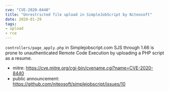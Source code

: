 ```yaml
---
cve: "CVE-2020-8440"
title: "Unrestricted file upload in SimpleJobScript by Niteosoft"
date: 2020-01-29
tags:
- upload
- rce
---
```

`controllers/page_apply.php` in Simplejobscript.com SJS through 1.66 is prone to unauthenticated Remote Code Execution by uploading a PHP script as a resume.

- mitre: https://cve.mitre.org/cgi-bin/cvename.cgi?name=CVE-2020-8440
- public announcement: https://github.com/niteosoft/simplejobscript/issues/10
